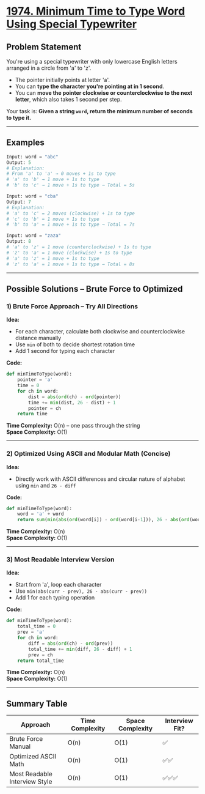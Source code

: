 # [1974. Minimum Time to Type Word Using Special Typewriter](https://leetcode.com/problems/minimum-time-to-type-word-using-special-typewriter/)

## Problem Statement
You're using a special typewriter with only lowercase English letters arranged in a circle from 'a' to 'z'.

- The pointer initially points at letter 'a'.
- You can **type the character you're pointing at in 1 second**.
- You can **move the pointer clockwise or counterclockwise to the next letter**, which also takes 1 second per step.

Your task is: **Given a string `word`, return the minimum number of seconds to type it.**

---

## Examples
```python
Input: word = "abc"
Output: 5
# Explanation:
# From 'a' to 'a' → 0 moves + 1s to type
# 'a' to 'b' → 1 move + 1s to type
# 'b' to 'c' → 1 move + 1s to type → Total = 5s
```

```python
Input: word = "cba"
Output: 7
# Explanation:
# 'a' to 'c' = 2 moves (clockwise) + 1s to type
# 'c' to 'b' = 1 move + 1s to type
# 'b' to 'a' = 1 move + 1s to type → Total = 7s
```

```python
Input: word = "zaza"
Output: 8
# 'a' to 'z' = 1 move (counterclockwise) + 1s to type
# 'z' to 'a' = 1 move (clockwise) + 1s to type
# 'a' to 'z' = 1 move + 1s to type
# 'z' to 'a' = 1 move + 1s to type → Total = 8s
```

---

## Possible Solutions – Brute Force to Optimized

### 1) Brute Force Approach – Try All Directions

**Idea:**
- For each character, calculate both clockwise and counterclockwise distance manually
- Use `min` of both to decide shortest rotation time
- Add 1 second for typing each character

**Code:**
```python
def minTimeToType(word):
    pointer = 'a'
    time = 0
    for ch in word:
        dist = abs(ord(ch) - ord(pointer))
        time += min(dist, 26 - dist) + 1
        pointer = ch
    return time
```

**Time Complexity:** O(n) – one pass through the string  
**Space Complexity:** O(1)

---

### 2) Optimized Using ASCII and Modular Math (Concise)

**Idea:**
- Directly work with ASCII differences and circular nature of alphabet using `min` and `26 - diff`

**Code:**
```python
def minTimeToType(word):
    word = 'a' + word
    return sum(min(abs(ord(word[i]) - ord(word[i-1])), 26 - abs(ord(word[i]) - ord(word[i-1]))) for i in range(1, len(word))) + len(word)-1
```

**Time Complexity:** O(n)  
**Space Complexity:** O(1)

---

### 3) Most Readable Interview Version

**Idea:**
- Start from 'a', loop each character
- Use `min(abs(curr - prev), 26 - abs(curr - prev))`
- Add 1 for each typing operation

**Code:**
```python
def minTimeToType(word):
    total_time = 0
    prev = 'a'
    for ch in word:
        diff = abs(ord(ch) - ord(prev))
        total_time += min(diff, 26 - diff) + 1
        prev = ch
    return total_time
```

**Time Complexity:** O(n)  
**Space Complexity:** O(1)

---

## Summary Table
| Approach                        | Time Complexity | Space Complexity | Interview Fit? |
|--------------------------------|------------------|-------------------|----------------|
| Brute Force Manual             | O(n)             | O(1)              | ✅              |
| Optimized ASCII Math           | O(n)             | O(1)              | ✅✅             |
| Most Readable Interview Style | O(n)             | O(1)              | ✅✅✅           |